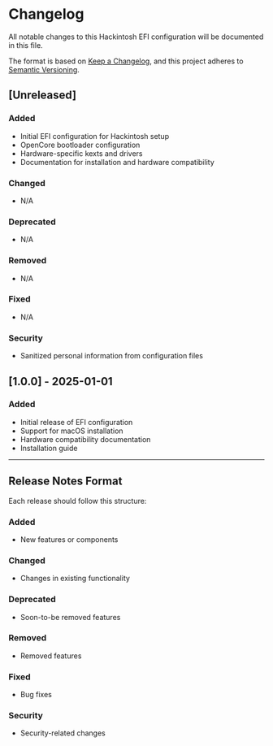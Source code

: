 # Changelog

All notable changes to this Hackintosh EFI configuration will be documented in this file.

The format is based on [Keep a Changelog](https://keepachangelog.com/en/1.0.0/),
and this project adheres to [Semantic Versioning](https://semver.org/spec/v2.0.0.html).

## [Unreleased]

### Added
- Initial EFI configuration for Hackintosh setup
- OpenCore bootloader configuration
- Hardware-specific kexts and drivers
- Documentation for installation and hardware compatibility

### Changed
- N/A

### Deprecated
- N/A

### Removed
- N/A

### Fixed
- N/A

### Security
- Sanitized personal information from configuration files

## [1.0.0] - 2025-01-01

### Added
- Initial release of EFI configuration
- Support for macOS installation
- Hardware compatibility documentation
- Installation guide

---

## Release Notes Format

Each release should follow this structure:

### Added
- New features or components

### Changed
- Changes in existing functionality

### Deprecated
- Soon-to-be removed features

### Removed
- Removed features

### Fixed
- Bug fixes

### Security
- Security-related changes